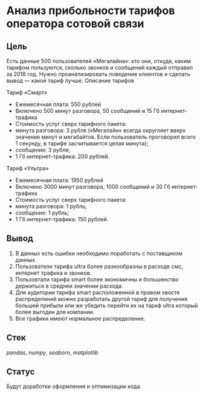 # Анализ прибольности тарифов оператора сотовой связи

## Цель

Есть данные 500 пользователей «Мегалайна»: кто они, откуда, каким тарифом пользуются, сколько
звонков и сообщений каждый отправил за 2018 год.
Нужно проанализировать поведение клиентов и сделать вывод — какой тариф лучше.
Описание тарифов

Тариф «Смарт»

* Ежемесячная плата: 550 рублей
* Включено 500 минут разговора, 50 сообщений и 15 Гб интернет-трафика
* Стоимость услуг сверх тарифного пакета:
* минута разговора: 3 рубля («Мегалайн» всегда округляет вверх значения минут и мегабайтов. Если пользователь проговорил всего 1 секунду, в тарифе засчитывается целая минута);
* сообщение: 3 рубля;
* 1 Гб интернет-трафика: 200 рублей.

Тариф «Ультра»

* Ежемесячная плата: 1950 рублей
* Включено 3000 минут разговора, 1000 сообщений и 30 Гб интернет-трафика
* Стоимость услуг сверх тарифного пакета:
* минута разговора: 1 рубль;
* сообщение: 1 рубль;
* 1 Гб интернет-трафика: 150 рублей. 

## Вывод

1. В данных есть ошибки необходимо поработать с поставщиком данных.
2. Пользователи тарифа ultra более разнообразны в расходе смс, интернет трафика и звонков.
3. Пользовтали тарифа smart более экономичны и большенство держиться в среднеи значении расхода.
4. Для аудитории тарифа smart расположенной в правом хвосте распределений можно разработать другой тариф для получения большей прибыли или же убедить перейти их на тариф ultra который более выгоден для компании.
5. Все графики имеют нормальное распределение.

## Стек

*pandas*, *numpy*, *seaborn*, *matplotlib*

## Статус

Будут доработки оформления и оптимизации кода.
